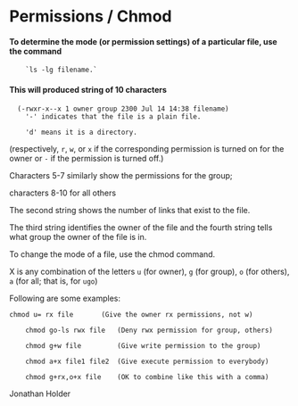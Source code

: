 
# Permissions / Chmod
#### To determine the mode (or permission settings) of a particular file, use the command

		`ls -lg filename.`

#### This will produced string of 10 characters
      (-rwxr-x--x 1 owner group 2300 Jul 14 14:38 filename)
		'-' indicates that the file is a plain file.

		'd' means it is a directory.

(respectively, `r`, `w`, or `x` if the corresponding permission is turned on for the owner or `-` if the permission is turned off.)

Characters 5-7 similarly show the permissions for the group;

characters 8-10 for all others

The second string shows the number of links that exist to the file.

The third string identifies the owner of the file and the fourth string tells what group the owner of the file is in.


To change the mode of a file, use the chmod command.

X is any combination of the letters
	`u` (for owner), `g` (for group), `o` (for others), `a` (for all; that is, for `ugo`)

 Following are some examples:

	chmod u= rx file       (Give the owner rx permissions, not w)

      	chmod go-ls rwx file   (Deny rwx permission for group, others)

     	chmod g+w file         (Give write permission to the group)

     	chmod a+x file1 file2  (Give execute permission to everybody)

     	chmod g+rx,o+x file    (OK to combine like this with a comma)


Jonathan Holder
